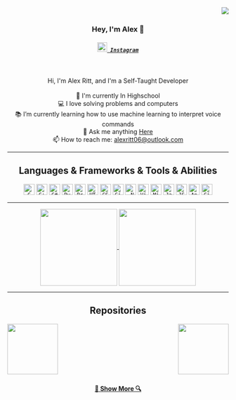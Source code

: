 <img align="right" src="https://visitor-badge.laobi.icu/badge?page_id=zumrudu-anka.zumrudu-anka">
<br>
<h3 align="center">
  Hey, I'm Alex 👋
</h3>
<h5 align="center">
  <code><a href="https://www.instagram.com/AR0106/" title="Instagram"><img width="22" src="https://github.com/zumrudu-anka/zumrudu-anka/blob/master/images/instagram.svg"> Instagram</a></code>
</h5>
<br>
<p align="center">
  Hi, I'm Alex Ritt, and I'm a Self-Taught Developer
  <br>
  <br>
  🔬 I'm currently In Highschool
  <br>
  💻 I love solving problems and computers
  <br>
  📚 I’m currently learning how to use machine learning to interpret voice commands
  <br>
  💬 Ask me anything <a href="https://github.com/AR0106/AR0106/issues" title="Issues">Here</a>
  <br>
  📫 How to reach me: <a href="mailto: alexritt06@outlook.com">alexritt06@outlook.com</a>
</p>

<hr>

<h2 align="center">Languages & Frameworks & Tools & Abilities</h2>

<p align="center">
  <code><img title="C" height="25" src="https://github.com/zumrudu-anka/zumrudu-anka/blob/master/images/c.svg"></code>
  <code><img title="C++" height="25" src="https://github.com/zumrudu-anka/zumrudu-anka/blob/master/images/cpp.svg"></code>
  <code><img title="C#" height="25" src="https://github.com/zumrudu-anka/zumrudu-anka/blob/master/images/cSharp.svg"></code>
  <code><img title="Python" height="25" src="https://github.com/zumrudu-anka/zumrudu-anka/blob/master/images/python-original.svg"></code>
  <code><img title="Problem Solving" height="25" src="https://github.com/zumrudu-anka/zumrudu-anka/blob/master/images/problemSolving.png"></code>
  <code><img title="HTML5" height="25" src="https://github.com/zumrudu-anka/zumrudu-anka/blob/master/images/html5.svg"></code>
  <code><img title="CSS" height="25" src="https://github.com/zumrudu-anka/zumrudu-anka/blob/master/images/css.svg"></code>
   <code><img title="Git" height="25" src="https://github.com/zumrudu-anka/zumrudu-anka/blob/master/images/git-original.svg"></code>
  <code><img title=".Net" height="25" src="https://github.com/zumrudu-anka/zumrudu-anka/blob/master/images/dotnetcore.svg"></code>
  <code><img title="Visual Studio Code" height="25" src="https://github.com/zumrudu-anka/zumrudu-anka/blob/master/images/vscode.png"></code>
  <code><img title="Microsoft Visual Studio" height="25" src="https://github.com/zumrudu-anka/zumrudu-anka/blob/master/images/visualstudio.png"></code>
  <code><img title="Java" height="25" src="https://github.com/zumrudu-anka/zumrudu-anka/blob/master/images/java-original.svg"></code>
  <code><img title="JSON" height="25" src="https://github.com/zumrudu-anka/zumrudu-anka/blob/master/images/json.svg"></code>
  <code><img title="Android" height="25" src="https://github.com/zumrudu-anka/zumrudu-anka/blob/master/images/android.svg"></code>
  <code><img title="GitHub" height="25" src="https://github.com/zumrudu-anka/zumrudu-anka/blob/master/images/github.svg"></code>
  </p>

<hr>

<p align=center>
  <a href="https://github.com/AR0106/github-readme-stats" title="Go to Source">
    <img height=175 align="center" src="https://github-readme-stats.vercel.app/api?username=AR0106&show_icons=true&theme=gotham">
  </a>
  <a href="https://github.com/AR0106/github-readme-stats">
  <img height=175 align="center" src="https://github-readme-stats.vercel.app/api/top-langs/?username=AR0106&hide=c%23,GLSL,powershell&title_color=2aa889&text_color=99d1ce&icon_color=2bbc8a&bg_color=0c1014&langs_count=8&layout=compact" />
  </a>
</p>

<hr>

<h2 align="center">Repositories</h2>

<p width="100%" align="center">
  <a align="left" href="https://github.com/AR0106/AnnaDisplay" title="Smart Display Template"><img align="left" height="115" src="https://github-readme-stats.vercel.app/api/pin/?username=AR0106&repo=AnnaDisplay&theme=gotham"></a>
  <a align="right" href="https://github.com/AR0106/Genigen" title="Genigen 2D Game Engine"><img align="right" height="115" src="https://github-readme-stats.vercel.app/api/pin/?username=AR0106&repo=Genigen&theme=gotham"></a>
</p>
<br><br>
<br><br><br><br><br>
<h4 align="center">
  <a href=https://github.com/AR0106?tab=repositories" title="Show Repositories">🔎 Show More 🔍</a>
</h4>

